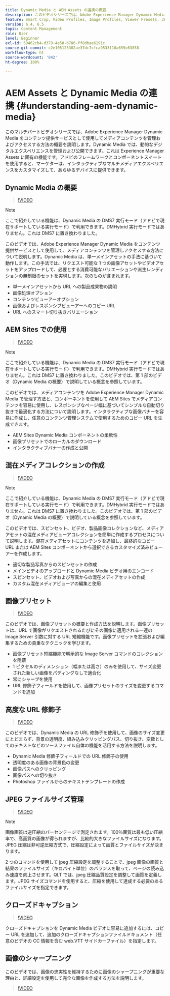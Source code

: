 ```yaml
---
title: Dynamic Media と AEM Assets の連携の概要
description: このビデオシリーズでは、Adobe Experience Manager Dynamic Media をコンテンツ提供サービスとして使用してメディアコンテンツを管理およびアクセスする方法の概要を説明します。Dynamic Media では、動的なデジタルエクスペリエンスを管理および公開できます。これは Experience Manager Assets に固有の機能です。アドビのフレームワークとコンポーネントスイートを使用すると、マーケターは、インタラクティブなマルチメディアエクスペリエンスをカスタマイズして、あらゆるデバイスに提供できます。
feature: Smart Crop, Video Profiles, Image Profiles, Viewer Presets, 360 VR Video, Image Sets, Spin Sets
version: 6.4, 6.5
topic: Content Management
role: User
level: Beginner
exl-id: 59462cb4-d379-4e58-b786-ff8dbae6191c
source-git-commit: c2e105123302ae37dc7cfca9533110a655e83858
workflow-type: ht
source-wordcount: '842'
ht-degree: 100%

---
```


# AEM Assets と Dynamic Media の連携 {#understanding-aem-dynamic-media}

このマルチパートビデオシリーズでは、Adobe Experience Manager Dynamic Media をコンテンツ提供サービスとして使用してメディアコンテンツを管理およびアクセスする方法の概要を説明します。Dynamic Media では、動的なデジタルエクスペリエンスを管理および公開できます。これは Experience Manager Assets に固有の機能です。アドビのフレームワークとコンポーネントスイートを使用すると、マーケターは、インタラクティブなマルチメディアエクスペリエンスをカスタマイズして、あらゆるデバイスに提供できます。

## Dynamic Media の概要

>[!VIDEO](https://video.tv.adobe.com/v/27144?quality=12&learn=on)

>[!NOTE]
>
>ここで紹介している機能は、Dynamic Media の DMS7 実行モード（アドビで現在サポートしている実行モード）で利用できます。DMHybrid 実行モードではありません。これは DMS7 に置き換わりました。

このビデオでは、Adobe Experience Manager Dynamic Media をコンテンツ提供サービスとして使用して、メディアコンテンツを管理しアクセスする方法について説明します。Dynamic Media は、単一メインアセットの手法に基づいて動作します。この手法では、リクエスト可能な 1 つの画像アセットやビデオアセットをアップロードして、必要とする消費可能なバリエーションや派生レンディションの無制限のセットを実現します。次のものが含まれます。

* 単一メインアセットから URL への製品成果物の説明
* 画像処理オプション
* コンテンツビューアーオプション
* 画像およびレスポンシブビューアーへのコピー URL
* URL へのスマート切り抜きバリエーション

## AEM Sites での使用

>[!VIDEO](https://video.tv.adobe.com/v/27145?quality=12&learn=on)

>[!NOTE]
>
>ここで紹介している機能は、Dynamic Media の DMS7 実行モード（アドビで現在サポートしている実行モード）で利用できます。DMHybrid 実行モードではありません。これは DMS7 に置き換わりました。このビデオでは、第 1 部のビデオ（Dynamic Media の概要）で説明している概念を参照しています。

このビデオでは、メディアコンテンツを Adobe Experience Manager Dynamic Media で管理す方法と、コンポーネントを使用して AEM Sites でメディアコンテンツを容易に使用し、レスポンシブなページ幅に基づいてシンプルな自動切り抜きで最適化する方法について説明します。インタラクティブな画像バナーを容易に作成し、任意のコンテンツ管理システムで使用するためのコピー URL を生成できます。

* AEM Sites Dynamic Media コンポーネントの柔軟性
* 画像プリセットでのローカルのダウンロード
* インタラクティブバナーの作成と公開

## 混在メディアコレクションの作成

>[!VIDEO](https://video.tv.adobe.com/v/27146?quality=12&learn=on)

>[!NOTE]
>
>ここで紹介している機能は、Dynamic Media の DMS7 実行モード（アドビで現在サポートしている実行モード）で利用できます。DMHybrid 実行モードではありません。これは DMS7 に置き換わりました。このビデオでは、第 1 部のビデオ（Dynamic Media の概要）で説明している概念を参照しています。

このビデオでは、スピンセット、ビデオ、製品画像コレクションなど、メディアアセットの混在メディアビューアコレクションを簡単に作成するプロセスについて説明します。混在メディアセットにコンテンツを追加し、最終的なコピー URL または AEM Sites コンポーネントから選択できるカスタマイズ済みビューアーを作成します。

* 適切な製品写真からのスピンセットの作成
* メインビデオのアップロードと Dynamic Media ビデオ用のエンコード
* スピンセット、ビデオおよび写真からの混在メディアセットの作成
* カスタム混在メディアビューアの編集と使用

## 画像プリセット

>[!VIDEO](https://video.tv.adobe.com/v/27320?quality=12&learn=on)

このビデオでは、画像プリセットの概要と作成方法を説明します。画像プリセットは、URL で画像がリクエストされるたびにその画像に適用される一連の Image Server 引数に対する URL 短縮機能です。画像プリセットを拡張および編集するための貴重なテクニックを学びます。

* 画像プリセット短縮機能で明示的な Image Server コマンドのコレクションを隠蔽
* 1 ピクセルのディメンション（幅または高さ）のみを使用して、サイズ変更された新しい画像をパディングなしで適合化
* 常にシャープを使用
* URL 修飾子フィールドを使用して、画像プリセットのサイズを変更するコマンドを追加

## 高度な URL 修飾子

>[!VIDEO](https://video.tv.adobe.com/v/27319?quality=12&learn=on)

このビデオでは、Dynamic Media の URL 修飾子を使用して、画像のサイズ変更にとどまらず、背景の透明度、組み込みクリッピングパス、切り抜き、変数としてのテキストなどのソースファイル自体の機能を活用する方法を説明します。

* Dynamic Media 修飾子フィールドでの URL 修飾子の使用
* 透明度のある画像の背景色の変更
* 画像パスへのクリッピング
* 画像パスへの切り抜き
* Photoshop ファイルからのテキストテンプレートの作成

## JPEG ファイルサイズ管理

>[!VIDEO](https://video.tv.adobe.com/v/27404?quality=12&learn=on)


>[!NOTE]
>
>画像画質は逆圧縮のパーセンテージで測定されます。100％画質は最も低い圧縮率で、高画質の画像が得られますが、比較的大きなファイルサイズになります。JPEG 圧縮は非可逆圧縮方式で、圧縮設定によって画質とファイルサイズが決まります。

2 つのコマンドを使用して jpeg 圧縮設定を調整することで、jpeg 画像の画質と結果のファイルサイズ（キロバイト単位）のバランスを取って、ページの読み込み速度を向上させます。QLT では、jpeg 圧縮品質設定を調整して画質を定義します。JPEG サイズコマンドを使用すると、圧縮を使用して達成する必要のあるファイルサイズを指定できます。

## クローズドキャプション

>[!VIDEO](https://video.tv.adobe.com/v/28074?quality=12&learn=on)

クローズドキャプションを Dynamic Media ビデオに容易に追加するには、コピー URL を追加して、追加のクローズドキャプションファイルドキュメント（任意のビデオの CC 情報を含む web.VTT サイドカーファイル）を指定します。

## 画像のシャープニング

このビデオでは、画像の忠実性を維持するために画像のシャープニングが重要な理由と、詳細設定を使用して完全な画像を作成する方法を説明します。

>[!VIDEO](https://demos-pub.assetsadobe.com/etc/dam/viewers/s7viewers/html5/VideoViewer.html?asset=%2Fcontent%2Fdam%2Fdm-public-facing-upgrade-portal-video%2F04_DynamicImagery_AdvancedSettings_071917_BH.mp4&amp;config=/etc/dam/presets/viewer/Video_social&amp;serverUrl=https%3A%2F%2Fadobedemo62-h.assetsadobe.com%2Fis%2Fimage%2F&amp;contenturl=%2F&amp;config2=/etc/dam/presets/analytics&amp;videoserverurl=https://gateway-na.assetsadobe.com/DMGateway/public/demoCo&amp;posterimage=/content/dam/dm-public-facing-upgrade-portal-video/04_DynamicImagery_AdvancedSettings_071917_BH.mp4)
